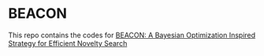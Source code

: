 # BEACON
This repo contains the codes for [BEACON: A Bayesian Optimization Inspired
Strategy for Efficient Novelty Search](https://arxiv.org/abs/2406.03616)
